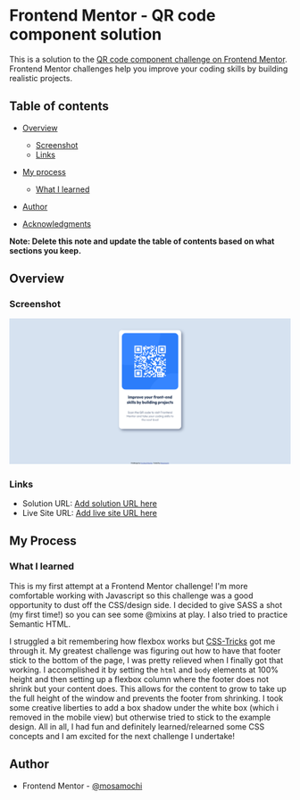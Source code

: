 # Frontend Mentor - QR code component solution

This is a solution to the [QR code component challenge on Frontend Mentor](https://www.frontendmentor.io/challenges/qr-code-component-iux_sIO_H). Frontend Mentor challenges help you improve your coding skills by building realistic projects. 

## Table of contents

- [Overview](#overview)
  - [Screenshot](#screenshot)
  - [Links](#links)
- [My process](#my-process)
  
  - [What I learned](#what-i-learned)
  
- [Author](#author)
- [Acknowledgments](#acknowledgments)

**Note: Delete this note and update the table of contents based on what sections you keep.**

## Overview

### Screenshot

![QR Code Challenge Screenshot](images/QRScreenshot.png)

### Links

- Solution URL: [Add solution URL here](https://your-solution-url.com)
- Live Site URL: [Add live site URL here](https://your-live-site-url.com)

## My Process
### What I learned

This is my first attempt at a Frontend Mentor challenge! I'm more comfortable working with Javascript so this challenge was a good opportunity to dust off the CSS/design side. I decided to give SASS a shot (my first time!) so you can see some @mixins at play. I also tried to practice Semantic HTML. 
 
I struggled a bit remembering how flexbox works but [CSS-Tricks](https://css-tricks.com/snippets/css/a-guide-to-flexbox/) got me through it. My greatest challenge was figuring out how to have that footer stick to the bottom of the page, I was pretty relieved when I finally got that working. I accomplished it by setting the ```html``` and ```body``` elements at 100% height and then setting up a flexbox column where the footer does not shrink but your content does. This allows for the content to grow to take up the full height of the window and prevents the footer from shrinking. 
I took some creative liberties to add a box shadow under the white box (which i removed in the mobile view) but otherwise tried to stick to the example design. 
All in all, I had fun and definitely learned/relearned some CSS concepts and I am excited for the next challenge I undertake!


## Author


- Frontend Mentor - [@mosamochi](https://www.frontendmentor.io/profile/mosamochi)


